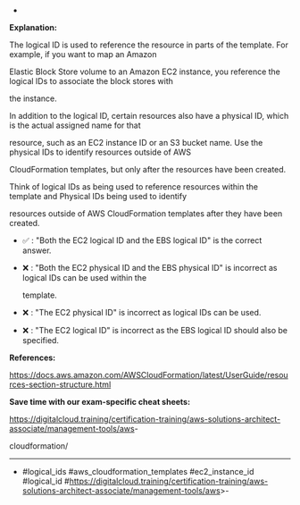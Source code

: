 *

**Explanation:**

The logical ID is used to reference the resource in parts of the template. For example, if you want to map an Amazon

Elastic Block Store volume to an Amazon EC2 instance, you reference the logical IDs to associate the block stores with

the instance.

In addition to the logical ID, certain resources also have a physical ID, which is the actual assigned name for that

resource, such as an EC2 instance ID or an S3 bucket name. Use the physical IDs to identify resources outside of AWS

CloudFormation templates, but only after the resources have been created.

Think of logical IDs as being used to reference resources within the template and Physical IDs being used to identify

resources outside of AWS CloudFormation templates after they have been created.

* ✅ :  "Both the EC2 logical ID and the EBS logical ID" is the correct answer.

* ❌ :  "Both the EC2 physical ID and the EBS physical ID" is incorrect as logical IDs can be used within the

  template.

* ❌ :  "The EC2 physical ID" is incorrect as logical IDs can be used.

* ❌ :  "The EC2 logical ID" is incorrect as the EBS logical ID should also be specified.

**References:**

<https://docs.aws.amazon.com/AWSCloudFormation/latest/UserGuide/resources-section-structure.html>

**Save time with our exam-specific cheat sheets:**

<https://digitalcloud.training/certification-training/aws-solutions-architect-associate/management-tools/aws>-

cloudformation/

----
* #logical_ids #aws_cloudformation_templates #ec2_instance_id #logical_id #<https://digitalcloud.training/certification-training/aws-solutions-architect-associate/management-tools/aws>>-
